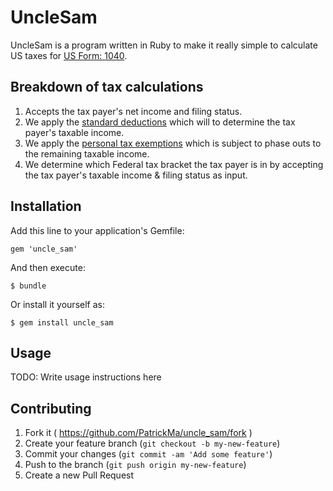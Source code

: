 # UncleSam

UncleSam is a program written in Ruby to make it really simple to calculate US
taxes for [US Form: 1040](http://www.irs.gov/pub/irs-pdf/f1040.pdf).

## Breakdown of tax calculations

1. Accepts the tax payer's net income and filing status.
2. We apply the [standard deductions](http://en.wikipedia.org/wiki/Standard_deduction)
which will to determine the tax payer's taxable income.
3. We apply the [personal tax exemptions](http://www.irs.gov/publications/p17/ch03.html) 
which is subject to phase outs to the remaining taxable income.
4. We determine which Federal tax bracket the tax payer is in by 
accepting the tax payer's taxable income & filing status as input.

## Installation

Add this line to your application's Gemfile:

    gem 'uncle_sam'

And then execute:

    $ bundle

Or install it yourself as:

    $ gem install uncle_sam

## Usage

TODO: Write usage instructions here

## Contributing

1. Fork it ( https://github.com/PatrickMa/uncle_sam/fork )
2. Create your feature branch (`git checkout -b my-new-feature`)
3. Commit your changes (`git commit -am 'Add some feature'`)
4. Push to the branch (`git push origin my-new-feature`)
5. Create a new Pull Request
